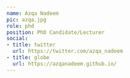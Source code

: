 ```yaml
---
name: Azqa Nadeem
pic: azqa.jpg
role: phd
position: PhD Candidate/Lecturer
social:
- title: twitter
  url: https://twitter.com/azqa_nadeem
- title: globe
  url: https://azqanadeem.github.io/
---
```

